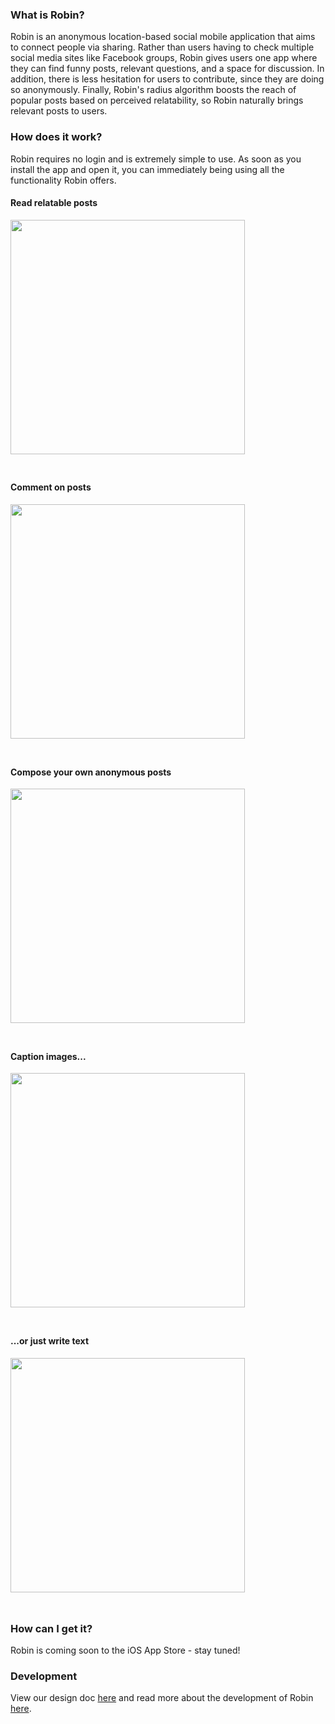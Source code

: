 ### What is Robin?
Robin is an anonymous location-based social mobile application that aims to connect people via sharing. Rather than users having to check multiple social media sites like Facebook groups, Robin gives users one app where they can find funny posts, relevant questions, and a space for discussion. In addition, there is less hesitation for users to contribute, since they are doing so anonymously. Finally, Robin's radius algorithm boosts the reach of popular posts based on perceived relatability, so Robin naturally brings relevant posts to users.

### How does it work?
Robin requires no login and is extremely simple to use. As soon as you install the app and open it, you can immediately being using all the functionality Robin offers.

#### Read relatable posts
<img class="screenshot" src="screenshot1.png">

#### Comment on posts
<img class="screenshot" src="screenshot2.png">

#### Compose your own anonymous posts
<img class="screenshot" src="screenshot3.png">

#### Caption images...
<img class="screenshot" src="screenshot4.png">

#### ...or just write text
<img class="screenshot" src="screenshot5.png">

### How can I get it?
Robin is coming soon to the iOS App Store - stay tuned!

### Development
View our design doc [here](designdoc.pdf) and read more about the development of Robin [here](development.md).

<style>
  .screenshot {
    width: 375px;
    max-width: 90%;
    margin-bottom: 25px;
  }
</style>
